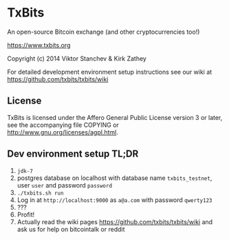 # TxBits

An open-source Bitcoin exchange (and other cryptocurrencies too!)

https://www.txbits.org

Copyright (c) 2014 Viktor Stanchev & Kirk Zathey

For detailed development environment setup instructions see our wiki at https://github.com/txbits/txbits/wiki

## License

TxBits is licensed under the Affero General Public License version 3 or later, see the accompanying file COPYING or http://www.gnu.org/licenses/agpl.html.

## Dev environment setup TL;DR

1. `jdk-7`
1. postgres database on localhost with database name `txbits_testnet`, user `user` and password `password`
1. `./txbits.sh run`
1. Log in at `http://localhost:9000` as `a@a.com` with password `qwerty123`
1. ???
1. Profit!
1. Actually read the wiki pages https://github.com/txbits/txbits/wiki and ask us for help on bitcointalk or reddit
